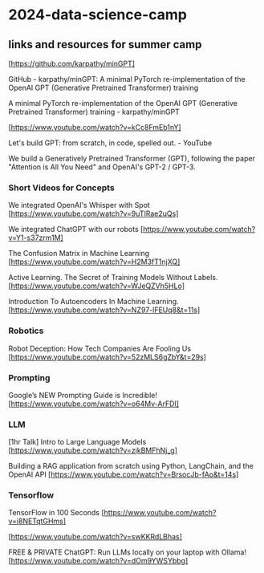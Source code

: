 # 2024-data-science-camp

## links and resources for summer camp

[https://github.com/karpathy/minGPT]

GitHub - karpathy/minGPT: A minimal PyTorch re-implementation of the OpenAI GPT (Generative Pretrained Transformer) training

A minimal PyTorch re-implementation of the OpenAI GPT (Generative Pretrained Transformer) training - karpathy/minGPT


[https://www.youtube.com/watch?v=kCc8FmEb1nY]

Let's build GPT: from scratch, in code, spelled out. - YouTube

We build a Generatively Pretrained Transformer (GPT), following the paper "Attention is All You Need" and OpenAI's GPT-2 / GPT-3.


### Short Videos for Concepts

We integrated OpenAI's Whisper with Spot
[https://www.youtube.com/watch?v=9uTlRae2uQs]


We integrated ChatGPT with our robots
[https://www.youtube.com/watch?v=Y1-s37zrm1M]


The Confusion Matrix in Machine Learning
[https://www.youtube.com/watch?v=H2M3fT1njXQ]


Active Learning. The Secret of Training Models Without Labels.
[https://www.youtube.com/watch?v=WJeQZVh5HLo]


Introduction To Autoencoders In Machine Learning.
[https://www.youtube.com/watch?v=NZ97-lFEUq8&t=11s]

### Robotics

Robot Deception: How Tech Companies Are Fooling Us
[https://www.youtube.com/watch?v=52zMLS6gZbY&t=29s]

### Prompting

Google’s NEW Prompting Guide is Incredible!
[https://www.youtube.com/watch?v=o64Mv-ArFDI]

###  LLM

[1hr Talk] Intro to Large Language Models
[https://www.youtube.com/watch?v=zjkBMFhNj_g]

Building a RAG application from scratch using Python, LangChain, and the OpenAI API
[https://www.youtube.com/watch?v=BrsocJb-fAo&t=14s]

###  Tensorflow

TensorFlow in 100 Seconds
[https://www.youtube.com/watch?v=i8NETqtGHms]

[https://www.youtube.com/watch?v=swKKRdLBhas]

FREE & PRIVATE ChatGPT: Run LLMs locally on your laptop with Ollama!
[https://www.youtube.com/watch?v=dOm9YWSYbbg]
